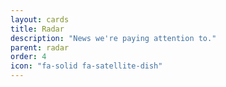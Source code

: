 ```yaml
---
layout: cards
title: Radar
description: "News we're paying attention to."
parent: radar
order: 4
icon: "fa-solid fa-satellite-dish"
---
```

